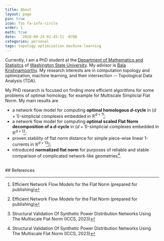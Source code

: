 ```yaml
---
title: About
layout: page
pin: true
icon: fas fa-info-circle
order: 1
math: true 
date:   2020-09-24 01:45:11 -0700
categories: personal
tags: topology optimization machine-learning
---
```


Currently, I am a PhD student at the [Department of Mathematics and Statisitcs](https://www.math.wsu.edu/) of [Washington State University](https://www.wsu.edu/).
My advisor is [Bala Krishnamoorthy](http://www.math.wsu.edu/math/faculty/bkrishna).
My research interests are in computation topology and optimization, machine learning, and their intersection -- Topological Data Analysis (TDA).

My PhD research is focused on finding more efficient algorithms for some problems of optimal homology, for example for Multiscale Simplicial Flat Norm. My main results are 
* a network flow model for computing **optimal homologous $d$-cycle** in $(d + 1)$-simplicial complexes embedded in $\mathbb{R}^{d +1}$[^footnote];
* a network flow model for computing **optimal scaled Flat Norm decomposition of a $d$-cycle** in $(d + 1)$-simplicial complexes embedded in $\mathbb{R}^{d +1}$[^footnote];
* proven stability of flat norm distance for simple piece-wise linear 1-currents in $\mathbb{R}^{d +1}$[^fn-nth-2]]; 
* introduced **normalized flat norm** for purposes of reliable and stable comparison of complicated network-like geometries[^fn-nth-2]. 

<br>
## References

[^footnote]: Efficient Network Flow Models for the Flat Norm (prepared for publishing)

[^fn-nth-2]: Structural Validation Of Synthetic Power Distribution Networks Using The Multiscale Flat Norm (ICCS, 2023)

<!-- My favorite story (or stories) is the story of Alice's adventures in Wonderland and Through the Looking-Glass -->

<!-- > "Curiouser and curiouser." cried Alice[^footnote] -->

<!--
### A book quote
-->
<!-- "Alice's Adventures in Wonderland" and "Through the Looking-Glass" by Lewis Carroll
are my most favorite books.
I grow up with these stories, they left a deep impression on my,
and I am still enjoying them. -->


<!--
 ‘I dare say you haven’t had much practice,’ said the Queen. ‘When I was your age, I always did it for half-an-hour a day. Why, **sometimes I’ve believed as many as six impossible things before breakfast**.‘[^footnote]
-->
<!--
<br>
## References
[^footnote]: "Through the Looking-Glass" by Lewis Carroll
-->
